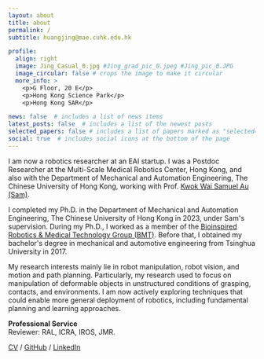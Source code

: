 ```yaml
---
layout: about
title: about
permalink: /
subtitle: huangjing@mae.cuhk.edu.hk

profile:
  align: right
  image: Jing_Casual_0.jpg #Jing_grad_pic_0.jpeg #Jing_pic_0.JPG
  image_circular: false # crops the image to make it circular
  more_info: >
    <p>G Floor, 20 E</p>
    <p>Hong Kong Science Park</p>
    <p>Hong Kong SAR</p>

news: false  # includes a list of news items
latest_posts: false  # includes a list of the newest posts
selected_papers: false # includes a list of papers marked as "selected={true}"
social: true  # includes social icons at the bottom of the page
---
```


I am now a robotics researcher at an EAI startup. I was a Postdoc Researcher at the Multi-Scale Medical Robotics Center, Hong Kong, and also with the Department of Mechanical and Automation Engineering, The Chinese University of Hong Kong, working with Prof. [Kwok Wai Samuel Au (Sam)](https://biomedirobotics.com/au-kwok-wai-samuel/). 

I completed my Ph.D. in the Department of Mechanical and Automation Engineering, The Chinese University of Hong Kong in 2023, under Sam's supervision. During my Ph.D., I worked as a member of the [Bioinspired Robotics & Medical Technology Group (BMT)](https://biomedirobotics.com/). Before that, I obtained my bachelor's degree in mechanical and automotive engineering from Tsinghua University in 2017.

My research interests mainly lie in robot manipulation, robot vision, and motion and path planning. Particularly, my research used to focus on manipulation of deformable objects in unstructured conditions of grasping, contacts, and environments. I am now actively exploring techniques that could enable more general deployment of robotics, including fundamental planning and learning approaches. <!---However, I am currently a robotics researcher, not an embodied AI researcher.--->

**Professional Service**<br>
Reviewer: RAL, ICRA, IROS, JMR.

<!-- [CV](https://drive.google.com/file/d/1s_Qe1WnfCbCJnpaWXKHnYQLrSlsy_3qI/view?usp=drive_link) / [GitHub](https://github.com/HuangJingGitHub) / [LinkedIn](https://linkedin.com/in/huangjingonly) --->

<p><a target = "_blank" href = "/assets/pdf/Personal_CV_Jing Huang_CUHK_0.pdf">CV</a> / <a target = "_blank" href = "https://github.com/HuangJingGitHub">GitHub</a> / <a target = "_blank" href = "https://linkedin.com/in/huangjingonly">LinkedIn</a></p>

<!---Write your biography here. Tell the world about yourself. Link to your favorite [subreddit](http://reddit.com). You can put a picture in, too. The code is already in, just name your picture `prof_pic.jpg` and put it in the `img/` folder.

Put your address / P.O. box / other info right below your picture. You can also disable any of these elements by editing `profile` property of the YAML header of your `_pages/about.md`. Edit `_bibliography/papers.bib` and Jekyll will render your [publications page](/al-folio/publications/) automatically.

Link to your social media connections, too. This theme is set up to use [Font Awesome icons](https://fontawesome.com/) and [Academicons](https://jpswalsh.github.io/academicons/), like the ones below. Add your Facebook, Twitter, LinkedIn, Google Scholar, or just disable all of them.--->
